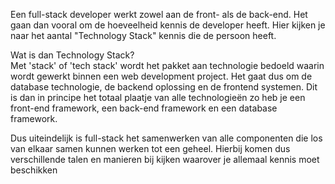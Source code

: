 Een full-stack developer werkt zowel aan de front- als de back-end. Het gaan dan vooral om de hoeveelheid kennis de developer heeft. Hier kijken je naar het aantal "Technology Stack" kennis die de persoon heeft.

Wat is dan Technology Stack?  
Met 'stack' of 'tech stack' wordt het pakket aan technologie bedoeld waarin wordt gewerkt binnen een web development project. Het gaat dus om de database technologie, de backend oplossing en de frontend systemen. Dit is dan in principe het totaal plaatje van alle technologieën zo heb je een front-end framework, een back-end framework en een database framework.  

Dus uiteindelijk is full-stack het samenwerken van alle componenten die los van elkaar samen kunnen werken tot een geheel. Hierbij komen dus verschillende talen en manieren bij kijken waarover je allemaal kennis moet beschikken
